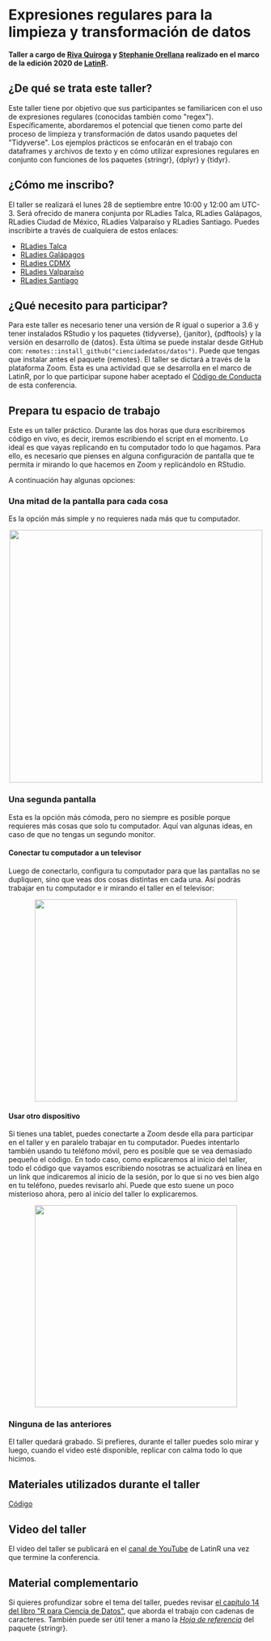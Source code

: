 # Expresiones regulares para la limpieza y transformación de datos

**Taller a cargo de [Riva Quiroga](https://twitter.com/rivaquiroga) y [Stephanie Orellana](https://twitter.com/sporella) realizado en el marco de la edición 2020 de [LatinR](https://latin-r.com/).**

## ¿De qué se trata este taller?

Este taller tiene por objetivo que sus participantes se familiaricen con el uso de expresiones regulares (conocidas también como "regex"). Específicamente, abordaremos el potencial que tienen como parte del proceso de limpieza y transformación de datos usando paquetes del "Tidyverse". Los ejemplos prácticos se enfocarán en el trabajo con dataframes y archivos de texto y en cómo utilizar expresiones regulares en conjunto con funciones de los paquetes {stringr}, {dplyr} y {tidyr}.

## ¿Cómo me inscribo?

El taller se realizará el lunes 28 de septiembre entre 10:00 y 12:00 am UTC-3. Será ofrecido de manera conjunta por RLadies Talca, RLadies Galápagos, RLadies Ciudad de México, RLadies Valparaíso y RLadies Santiago. Puedes inscribirte a través de cualquiera de estos enlaces:
- [RLadies Talca](https://www.meetup.com/es/rladies-talca/events/273486730/)
- [RLadies Galápagos](https://www.meetup.com/es/rladies-galapagos-islands/events/273493704/)
- [RLadies CDMX](https://www.meetup.com/es/rladies-cdmx/events/273511609/)
- [RLadies Valparaíso](https://www.meetup.com/es/rladies-valparaiso/events/273511476/)
- [RLadies Santiago](https://www.meetup.com/es/rladies-scl/events/273511502/)

## ¿Qué necesito para participar?

Para este taller es necesario tener una versión de R igual o superior a 3.6 y tener instalados RStudio y los paquetes {tidyverse}, {janitor}, {pdftools} y la versión en desarrollo de {datos}. Esta última se puede instalar desde GitHub con: `remotes::install_github("cienciadedatos/datos")`. Puede que tengas que instalar antes el paquete {remotes}.
El taller se dictará a través de la plataforma Zoom. 
Esta es una actividad que se desarrolla en el marco de LatinR, por lo que participar supone haber aceptado el [Código de Conducta](https://latin-r.com/cdc/) de esta conferencia. 

## Prepara tu espacio de trabajo

Este es un taller práctico. Durante las dos horas que dura escribiremos código en vivo, es decir, iremos escribiendo el script en el momento. Lo ideal es que vayas replicando en tu computador todo lo que hagamos. Para ello, es necesario que pienses en alguna configuración de pantalla que te permita ir mirando lo que hacemos en Zoom y replicándolo en RStudio.  

A continuación hay algunas opciones:

### Una mitad de la pantalla para cada cosa

Es la opción más simple y no requieres nada más que tu computador. 

<p align="center">
<img src="imagenes/pantalla-dividida.JPG" width="500"/>
</p>

### Una segunda pantalla

Esta es la opción más cómoda, pero no siempre es posible porque requieres más cosas que solo tu computador. Aquí van algunas ideas, en caso de que no tengas un segundo monitor.

#### Conectar tu computador a un televisor

Luego de conectarlo, configura tu computador para que las pantallas no se dupliquen, sino que veas dos cosas distintas en cada una. Así podrás trabajar en tu computador e ir mirando el taller en el televisor:

<p align="center">
<img src="imagenes/compu-tele.JPG" width="400"/>
</p>

#### Usar otro dispositivo

Si tienes una tablet, puedes conectarte a Zoom desde ella para participar en el taller y en paralelo trabajar en tu computador. Puedes intentarlo también usando tu teléfono móvil, pero es posible que se vea demasiado pequeño el código. En todo caso, como explicaremos al inicio del taller, todo el código que vayamos escribiendo nosotras se actualizará en línea en un link que indicaremos al inicio de la sesión, por lo que si no ves bien algo en tu teléfono, puedes revisarlo ahí. Puede que esto suene un poco misterioso ahora, pero al inicio del taller lo explicaremos. 

<p align="center">
<img src="imagenes/compu-telefono.jpeg" width="400"/>
</p>

### Ninguna de las anteriores

El taller quedará grabado. Si prefieres, durante el taller puedes solo mirar y luego, cuando el video esté disponible, replicar con calma todo lo que hicimos. 

## Materiales utilizados durante el taller

[Código](https://www.dropbox.com/s/4oa01qq6xtguurw/script-taller-regex.R?dl=0)


## Video del taller

El video del taller se publicará en el [canal de YouTube](https://www.youtube.com/channel/UCt950nC6jlh2ELDRPigWOkg) de LatinR una vez que termine la conferencia. 

## Material complementario

Si quieres profundizar sobre el tema del taller, puedes revisar [el capítulo 14 del libro "R para Ciencia de Datos"](https://es.r4ds.hadley.nz/cadenas-de-caracteres.html), que aborda el trabajo con cadenas de caracteres. También puede ser útil tener a mano la [_Hoja de referencia_](https://github.com/rstudio/cheatsheets/blob/master/translations/spanish/strings_Spanish.pdf) del paquete {stringr}.



